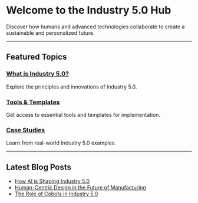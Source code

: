 

# Welcome to the Industry 5.0 Hub

Discover how humans and advanced technologies collaborate to create a sustainable and personalized future.

---

## Featured Topics

### [What is Industry 5.0?](./categories/what-is-industry5.md)
Explore the principles and innovations of Industry 5.0.

### [Tools & Templates](./resources/tools.md)
Get access to essential tools and templates for implementation.

### [Case Studies](./categories/case-studies.md)
Learn from real-world Industry 5.0 examples.

---

## Latest Blog Posts
- [How AI is Shaping Industry 5.0](./blog/ai-industry5.md)
- [Human-Centric Design in the Future of Manufacturing](./blog/human-centric-design.md)
- [The Role of Cobots in Industry 5.0](./blog/cobots.md)

